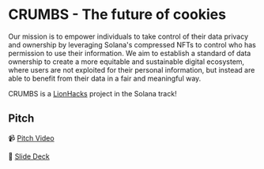 # CRUMBS - The future of cookies
 Our mission is to empower individuals to take control of their data privacy and ownership by leveraging Solana's compressed NFTs to control who has permission to use their information. We aim to establish a standard of data ownership to create a more equitable and sustainable digital ecosystem, where users are not exploited for their personal information, but instead are able to benefit from their data in a fair and meaningful way.

CRUMBS is a [LionHacks](https://lionhack.xyz/) project in the Solana track!

## Pitch

<!-- VIDEO -->

📹 [Pitch Video](https://www.youtube.com/watch?v=snR7ikIc4ic)

👀 [Slide Deck](https://www.canva.com/design/DAFgMYNIP2g/E3Zojj3PybpcSt9a-yzPMA/edit?utm_content=DAFgMYNIP2g&utm_campaign=designshare&utm_medium=link2&utm_source=sharebutton)

<!-- Problems/challenges addressed -->

<!-- The solution -->

<!-- Why is this important to us? -->


